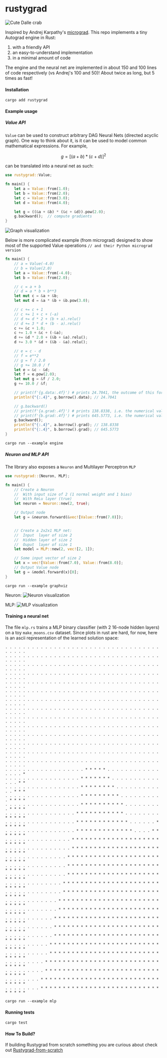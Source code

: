 
# rustygrad
![Cute Dalle crab](crab.png)

Inspired by Andrej Karpathy's [micrograd](https://github.com/karpathy/micrograd). This repo implements a tiny Autograd engine in Rust:

1. with a friendly API
2. an easy-to-understand implementation
3. in a minimal amount of code

The engine and the neural net are implemented in about 150 and 100 lines of code respectively (vs Andrej's 100 and 50)! About twice as long, but 5 times as fast!

#### Installation
```
cargo add rustygrad
```

#### Example usage

##### Value API

`Value` can be used to construct arbitrary DAG Neural Nets (directed acyclic graph). One way to think about it, is it can be used to model common mathematical expressions. For example,

$$ g = [(a + b) * (c + d)] ^ 2 $$

can be translated into a neural net as such:

```Rust
use rustygrad::Value;

fn main() {
    let a = Value::from(1.0);
    let b = Value::from(2.0);
    let c = Value::from(3.0);
    let d = Value::from(4.0);

    let g = ((&a + &b) * (&c + &d)).pow(2.0);
    g.backward();  // compute gradients
}
```

![Graph visualization](examples/plots/value.svg)


Below is more complicated example (from micrograd) designed to show most of the supported Value operations `// and their Python micrograd version`

```Rust
fn main() {
    // a = Value(-4.0)
    // b = Value(2.0)
    let a = Value::from(-4.0);
    let b = Value::from(2.0);

    // c = a + b
    // d = a * b + b**3
    let mut c = &a + &b;
    let mut d = &a * &b + &b.pow(3.0);

    // c += c + 1
    // c += 1 + c + (-a)
    // d += d * 2 + (b + a).relu()
    // d += 3 * d + (b - a).relu()
    c += &c + 1.0;
    c += 1.0 + &c + (-&a);
    d += &d * 2.0 + (&b + &a).relu();
    d += 3.0 * &d + (&b - &a).relu();

    // e = c - d
    // f = e**2
    // g = f / 2.0
    // g += 10.0 / f
    let e = &c - &d;
    let f = e.pow(2.0);
    let mut g = &f / 2.0;
    g += 10.0 / &f;

    // print(f'{g.data:.4f}') # prints 24.7041, the outcome of this forward pass
    println!("{:.4}", g.borrow().data); // 24.7041

    // g.backward()
    // print(f'{a.grad:.4f}') # prints 138.8338, i.e. the numerical value of dg/da
    // print(f'{b.grad:.4f}') # prints 645.5773, i.e. the numerical value of dg/db
    g.backward();
    println!("{:.4}", a.borrow().grad); // 138.8338
    println!("{:.4}", b.borrow().grad); // 645.5773
}
```

```
cargo run --example engine
```

##### Neuron and MLP API
The library also exposes a `Neuron` and  Multilayer Perceptron `MLP`


```Rust
use rustygrad::{Neuron, MLP};

fn main() {
    // Create a Neuron 
    //  With input size of 2 (1 normal weight and 1 bias)
    //  With ReLu layer (true)
    let neuron = Neuron::new(2, true);

    // Output node
    let g = &neuron.forward(&vec![Value::from(7.0)]);


    // Create a 2x2x1 MLP net:
    //  Input  layer of size 2
    //  Hidden layer of size 2
    //  Ouput  layer of size 1
    let model = MLP::new(2, vec![2, 1]);

    // Some input vector of size 2
    let x = vec![Value::from(7.0), Value::from(8.0)];
    // Output Value node
    let g = &model.forward(x)[0];
}
```

```
cargo run --example graphviz
```

Neuron:
![Neuron visualization](examples/plots/neuron.svg)

MLP:
![MLP visualization](examples/plots/mlp.svg)


#### Training a neural net

The file `mlp.rs` trains a MLP binary classifier (with 2 16-node hidden layers) on a toy `make_moons.csv` dataset. Since plots in rust are hard, for now, here is an ascii representation of the learned solution space:


```
. . . . . . . . . . . . . . . . . . . . . . . . . . . . . . . . . . . . . . . . 
. . . . . . . . . . . . . . . . . . . . . . . . . . . . . . . . . . . . . . . . 
. . . . . . . . . . . . . . . . . . . . . . . . . . . . . . . . . . . . . . . . 
. . . . . . . . . . . . . . . . . . . . . . . . . . . . . . . . . . . . . . . . 
. . . . . . . . . . . . . . . . . . . . . . . . . . . . . . . . . . . . . . . . 
. . . . . . . . . . . . . . . . . . . . . . . . . . . . . . . . . . . . . . . . 
. . . . . . . . . . . . . . . . . . . . . . . . . . . . . . . . . . . . . . . . 
. . . . . . . . . . . . . . . . . . . . . . . . . . . . . . . . . . . . . . . . 
. . . . . . . . . . . . . . . . . . . . . . . . . . . . . . . . . . . . . . . . 
. . . . . . . . . . . . . . . . . . . . . . . . . . . . . . . . . . . . . . . . 
. . . . . . . . . . . . . . . . . . . . . . . . . . . . . . . . . . . . . . . . 
. . . . . . . . . . . . . . . . . . . . . . . . . . . . . . . . . . . . . . . . 
. . . . . . . . . . . . . . . . . . . . . . . . . . . . . . . . . . . . . . . . 
. . . . . . . . . . . . . . . . . . . . . . . . . . . . . . . . . . . . . . . . 
. . . . . . . . . . . . . . . . . . * * * * * . . . . . . . . . . . . . . . . * 
. . . . . . . . . . . . . . . . . * * * * * * * . . . . . . . . . . . . . . * * 
. . . . . . . . . . . . . . . . . * * * * * * * * . . . . . . . . . . . . * * * 
. . . . . . . . . . . . . . . . . * * * * * * * * * . . . . . . . . . . * * * * 
. . . . . . . . . . . . . . . . . * * * * * * * * * * . . . . . . . . . * * * * 
. . . . . . . . . . . . . . . . * * * * * * * * * * * . . . . . . . . * * * * * 
. . . . . . . . . . . . . . . . * * * * * * * * * * * * . . . . . . * * * * * * 
. . . . . . . . . . . . . . . . * * * * * * * * * * * * * . . . . * * * * * * * 
. . . . . . . . . . . . . . . * * * * * * * * * * * * * * * * * * * * * * * * * 
. . . . . . . . . . . . . . . * * * * * * * * * * * * * * * * * * * * * * * * * 
. . . . . . . . . . . . . . * * * * * * * * * * * * * * * * * * * * * * * * * * 
. . . . . . . . . . . . . . * * * * * * * * * * * * * * * * * * * * * * * * * * 
. . . . . . . . . . . . . . * * * * * * * * * * * * * * * * * * * * * * * * * * 
. . . . . . . . . . . . . * * * * * * * * * * * * * * * * * * * * * * * * * * * 
. . . . . . . . . . . . . * * * * * * * * * * * * * * * * * * * * * * * * * * * 
. . . . . . . . . . . . * * * * * * * * * * * * * * * * * * * * * * * * * * * * 
. . . . . . . . . . . . * * * * * * * * * * * * * * * * * * * * * * * * * * * * 
. . . . . . . . . . . * * * * * * * * * * * * * * * * * * * * * * * * * * * * * 
. . . . . . . . . . . * * * * * * * * * * * * * * * * * * * * * * * * * * * * * 
. . . . . . . . . . . * * * * * * * * * * * * * * * * * * * * * * * * * * * * * 
. . . . . . . . . . * * * * * * * * * * * * * * * * * * * * * * * * * * * * * * 
. . . . . . . . . . * * * * * * * * * * * * * * * * * * * * * * * * * * * * * * 
. . . . . . . . . * * * * * * * * * * * * * * * * * * * * * * * * * * * * * * * 
. . . . . . . . . * * * * * * * * * * * * * * * * * * * * * * * * * * * * * * * 
. . . . . . . . * * * * * * * * * * * * * * * * * * * * * * * * * * * * * * * * 
. . . . . . . . * * * * * * * * * * * * * * * * * * * * * * * * * * * * * * * * 
```

```
cargo run --example mlp
```

#### Running tests
```
cargo test
```

#### How To Build?

If building Rustygrad from scratch something you are curious about check out [Rustygrad-from-scratch](https://github.com/Mathemmagician/rustygrad-from-scratch)

